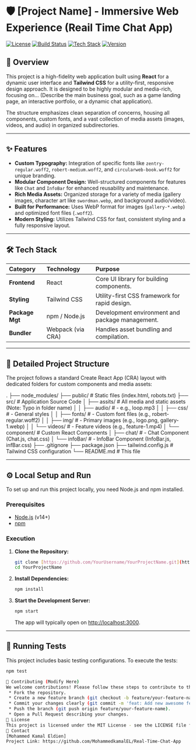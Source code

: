 # 🛡️ [Project Name] - Immersive Web Experience (Reail Time Chat App)

[![License](https://img.shields.io/github/license/YourUsername/YourRepo)](LICENSE)
[![Build Status](https://img.shields.io/badge/Status-Stable-green.svg)](https://github.com/YourUsername/YourRepo/actions)
[![Tech Stack](https://img.shields.io/badge/Stack-React%20%7C%20Tailwind%20CSS-blue)](https://reactjs.org/)
[![Version](https://img.shields.io/badge/Version-1.0.0-informational)](https://github.com/YourUsername/YourRepo/releases)

## 📖 Overview

This project is a high-fidelity web application built using **React** for a dynamic user interface and **Tailwind CSS** for a utility-first, responsive design approach. It is designed to be highly modular and media-rich, focusing on... (Describe the main business goal, such as a game landing page, an interactive portfolio, or a dynamic chat application).

The structure emphasizes clean separation of concerns, housing all components, custom fonts, and a vast collection of media assets (images, videos, and audio) in organized subdirectories.

---

## ✨ Features

* **Custom Typography:** Integration of specific fonts like `zentry-regular.woff2`, `robert-medium.woff2`, and `circularweb-book.woff2` for unique branding.
* **Modular Component Design:** Well-structured components for features like `Chat` and `InfoBar` for enhanced reusability and maintenance.
* **Rich Media Assets:** Organized storage for a variety of media (gallery images, character art like `swordman.webp`, and background audio/video).
* **Built for Performance:** Uses WebP format for images (`gallery-*.webp`) and optimized font files (`.woff2`).
* **Modern Styling:** Utilizes Tailwind CSS for fast, consistent styling and a fully responsive layout.

---

## 🛠️ Tech Stack

| Category | Technology | Purpose |
| :--- | :--- | :--- |
| **Frontend** | React | Core UI library for building components. |
| **Styling** | Tailwind CSS | Utility-first CSS framework for rapid design. |
| **Package Mgt** | npm / Node.js | Development environment and package management. |
| **Bundler** | Webpack (via CRA) | Handles asset bundling and compilation. |

---

## 📂 Detailed Project Structure

The project follows a standard Create React App (CRA) layout with dedicated folders for custom components and media assets:

.
├── node_modules/
├── public/             # Static files (index.html, robots.txt)
├── src/                # Application Source Code
│   ├── assits/         # All media and static assets (Note: Typo in folder name)
│   │   ├── audio/      # - e.g., loop.mp3
│   │   ├── css/        # - General styles
│   │   ├── fonts/      # - Custom font files (e.g., robert-regular.woff2)
│   │   ├── img/        # - Primary images (e.g., logo.png, gallery-1.webp)
│   │   └── videos/     # - Feature videos (e.g., feature-1.mp4)
│   └── component/      # Custom React Components
│       ├── chat/       # - Chat Component (Chat.js, chat.css)
│       └── infoBar/    # - InfoBar Component (InfoBar.js, infBar.css)
├── .gitignore
├── package.json
├── tailwind.config.js  # Tailwind CSS configuration
└── README.md           # This file

---

## ⚙️ Local Setup and Run

To set up and run this project locally, you need Node.js and npm installed.

### Prerequisites

* [Node.js](https://nodejs.org/en/) (v14+)
* [npm](https://www.npmjs.com/)

### Execution

1.  **Clone the Repository:**
    ```bash
    git clone [https://github.com/YourUsername/YourProjectName.git](https://github.com/YourUsername/YourProjectName.git)
    cd YourProjectName
    ```
2.  **Install Dependencies:**
    ```bash
    npm install
    ```
3.  **Start the Development Server:**
    ```bash
    npm start
    ```
    The app will typically open on [http://localhost:3000](http://localhost:3000).

---

## 🧪 Running Tests

This project includes basic testing configurations. To execute the tests:

```bash
npm test

🤝 Contributing (Modify Here)
We welcome contributions! Please follow these steps to contribute to the project:
 * Fork the repository.
 * Create a new feature branch (git checkout -b feature/your-feature-name).
 * Commit your changes clearly (git commit -m 'feat: Add new awesome feature').
 * Push the branch (git push origin feature/your-feature-name).
 * Open a Pull Request describing your changes.
📜 License
This project is licensed under the MIT License - see the LICENSE file for details.
📧 Contact
[Mohammed Kamal Eldien]
Project Link: https://github.com/MohammedkamalEL/Real-Time-Chat-App